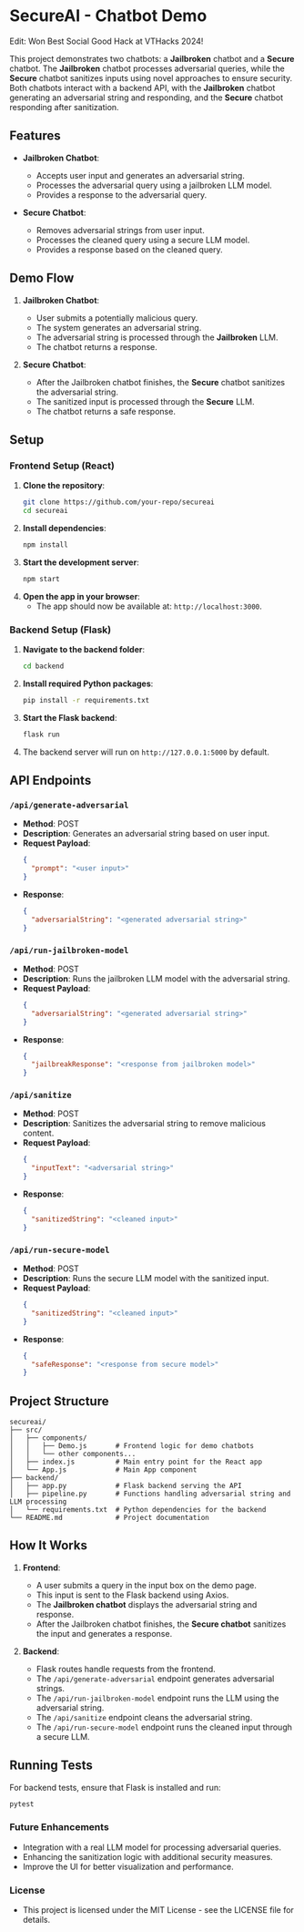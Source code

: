 # SecureAI - Chatbot Demo

Edit: Won Best Social Good Hack at VTHacks 2024!

This project demonstrates two chatbots: a **Jailbroken** chatbot and a **Secure** chatbot. The **Jailbroken** chatbot processes adversarial queries, while the **Secure** chatbot sanitizes inputs using novel approaches to ensure security. Both chatbots interact with a backend API, with the **Jailbroken** chatbot generating an adversarial string and responding, and the **Secure** chatbot responding after sanitization.

## Features

- **Jailbroken Chatbot**:
  - Accepts user input and generates an adversarial string.
  - Processes the adversarial query using a jailbroken LLM model.
  - Provides a response to the adversarial query.
  
- **Secure Chatbot**:
  - Removes adversarial strings from user input.
  - Processes the cleaned query using a secure LLM model.
  - Provides a response based on the cleaned query.

## Demo Flow

1. **Jailbroken Chatbot**:
   - User submits a potentially malicious query.
   - The system generates an adversarial string.
   - The adversarial string is processed through the **Jailbroken** LLM.
   - The chatbot returns a response.
   
2. **Secure Chatbot**:
   - After the Jailbroken chatbot finishes, the **Secure** chatbot sanitizes the adversarial string.
   - The sanitized input is processed through the **Secure** LLM.
   - The chatbot returns a safe response.

## Setup

### Frontend Setup (React)

1. **Clone the repository**:
    ```bash
    git clone https://github.com/your-repo/secureai
    cd secureai
    ```
2. **Install dependencies**:
    ```bash
    npm install
    ```
3. **Start the development server**:
    ```bash
    npm start
    ```
4. **Open the app in your browser**:
   - The app should now be available at: `http://localhost:3000`.

### Backend Setup (Flask)

1. **Navigate to the backend folder**:
    ```bash
    cd backend
    ```
2. **Install required Python packages**:
    ```bash
    pip install -r requirements.txt
    ```
3. **Start the Flask backend**:
    ```bash
    flask run
    ```
4. The backend server will run on `http://127.0.0.1:5000` by default.

## API Endpoints

### `/api/generate-adversarial`

- **Method**: POST
- **Description**: Generates an adversarial string based on user input.
- **Request Payload**:
    ```json
    {
      "prompt": "<user input>"
    }
    ```
- **Response**:
    ```json
    {
      "adversarialString": "<generated adversarial string>"
    }
    ```

### `/api/run-jailbroken-model`

- **Method**: POST
- **Description**: Runs the jailbroken LLM model with the adversarial string.
- **Request Payload**:
    ```json
    {
      "adversarialString": "<generated adversarial string>"
    }
    ```
- **Response**:
    ```json
    {
      "jailbreakResponse": "<response from jailbroken model>"
    }
    ```

### `/api/sanitize`

- **Method**: POST
- **Description**: Sanitizes the adversarial string to remove malicious content.
- **Request Payload**:
    ```json
    {
      "inputText": "<adversarial string>"
    }
    ```
- **Response**:
    ```json
    {
      "sanitizedString": "<cleaned input>"
    }
    ```

### `/api/run-secure-model`

- **Method**: POST
- **Description**: Runs the secure LLM model with the sanitized input.
- **Request Payload**:
    ```json
    {
      "sanitizedString": "<cleaned input>"
    }
    ```
- **Response**:
    ```json
    {
      "safeResponse": "<response from secure model>"
    }
    ```

## Project Structure

```plaintext
secureai/
├── src/
│   ├── components/
│   │   ├── Demo.js       # Frontend logic for demo chatbots
│   │   └── other components...
│   ├── index.js          # Main entry point for the React app
│   └── App.js            # Main App component
├── backend/
│   ├── app.py            # Flask backend serving the API
│   ├── pipeline.py       # Functions handling adversarial string and LLM processing
│   └── requirements.txt  # Python dependencies for the backend
└── README.md             # Project documentation
```

## How It Works

1. **Frontend**: 
   - A user submits a query in the input box on the demo page.
   - This input is sent to the Flask backend using Axios.
   - The **Jailbroken chatbot** displays the adversarial string and response.
   - After the Jailbroken chatbot finishes, the **Secure chatbot** sanitizes the input and generates a response.

2. **Backend**: 
   - Flask routes handle requests from the frontend.
   - The `/api/generate-adversarial` endpoint generates adversarial strings.
   - The `/api/run-jailbroken-model` endpoint runs the LLM using the adversarial string.
   - The `/api/sanitize` endpoint cleans the adversarial string.
   - The `/api/run-secure-model` endpoint runs the cleaned input through a secure LLM.

## Running Tests

For backend tests, ensure that Flask is installed and run:
```bash
pytest
```

### Future Enhancements
   - Integration with a real LLM model for processing adversarial queries.
   - Enhancing the sanitization logic with additional security measures.
   - Improve the UI for better visualization and performance.

### License
   - This project is licensed under the MIT License - see the LICENSE file for details.

